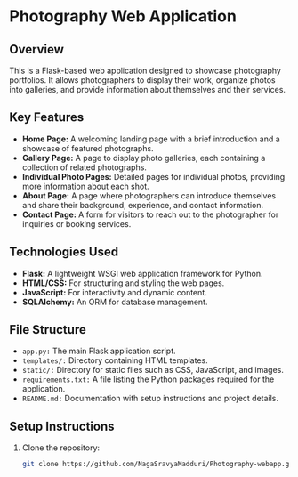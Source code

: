 # Photography Web Application

## Overview
This is a Flask-based web application designed to showcase photography portfolios. It allows photographers to display their work, organize photos into galleries, and provide information about themselves and their services.

## Key Features
- **Home Page:** A welcoming landing page with a brief introduction and a showcase of featured photographs.
- **Gallery Page:** A page to display photo galleries, each containing a collection of related photographs.
- **Individual Photo Pages:** Detailed pages for individual photos, providing more information about each shot.
- **About Page:** A page where photographers can introduce themselves and share their background, experience, and contact information.
- **Contact Page:** A form for visitors to reach out to the photographer for inquiries or booking services.

## Technologies Used
- **Flask:** A lightweight WSGI web application framework for Python.
- **HTML/CSS:** For structuring and styling the web pages.
- **JavaScript:** For interactivity and dynamic content.
- **SQLAlchemy:** An ORM for database management.

## File Structure
- `app.py:` The main Flask application script.
- `templates/:` Directory containing HTML templates.
- `static/:` Directory for static files such as CSS, JavaScript, and images.
- `requirements.txt:` A file listing the Python packages required for the application.
- `README.md:` Documentation with setup instructions and project details.

## Setup Instructions
1. Clone the repository:
   ```sh
   git clone https://github.com/NagaSravyaMadduri/Photography-webapp.git
